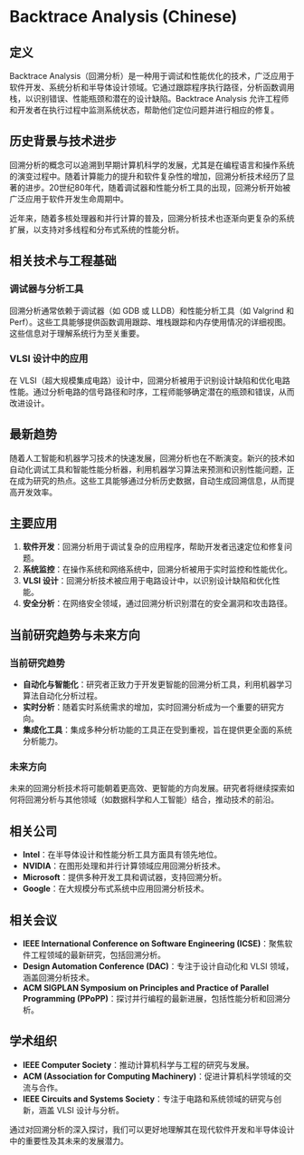 # Backtrace Analysis (Chinese)

## 定义

Backtrace Analysis（回溯分析）是一种用于调试和性能优化的技术，广泛应用于软件开发、系统分析和半导体设计领域。它通过跟踪程序执行路径，分析函数调用栈，以识别错误、性能瓶颈和潜在的设计缺陷。Backtrace Analysis 允许工程师和开发者在执行过程中监测系统状态，帮助他们定位问题并进行相应的修复。

## 历史背景与技术进步

回溯分析的概念可以追溯到早期计算机科学的发展，尤其是在编程语言和操作系统的演变过程中。随着计算能力的提升和软件复杂性的增加，回溯分析技术经历了显著的进步。20世纪80年代，随着调试器和性能分析工具的出现，回溯分析开始被广泛应用于软件开发生命周期中。

近年来，随着多核处理器和并行计算的普及，回溯分析技术也逐渐向更复杂的系统扩展，以支持对多线程和分布式系统的性能分析。

## 相关技术与工程基础

### 调试器与分析工具

回溯分析通常依赖于调试器（如 GDB 或 LLDB）和性能分析工具（如 Valgrind 和 Perf）。这些工具能够提供函数调用跟踪、堆栈跟踪和内存使用情况的详细视图。这些信息对于理解系统行为至关重要。

### VLSI 设计中的应用

在 VLSI（超大规模集成电路）设计中，回溯分析被用于识别设计缺陷和优化电路性能。通过分析电路的信号路径和时序，工程师能够确定潜在的瓶颈和错误，从而改进设计。

## 最新趋势

随着人工智能和机器学习技术的快速发展，回溯分析也在不断演变。新兴的技术如自动化调试工具和智能性能分析器，利用机器学习算法来预测和识别性能问题，正在成为研究的热点。这些工具能够通过分析历史数据，自动生成回溯信息，从而提高开发效率。

## 主要应用

1. **软件开发**：回溯分析用于调试复杂的应用程序，帮助开发者迅速定位和修复问题。
2. **系统监控**：在操作系统和网络系统中，回溯分析被用于实时监控和性能优化。
3. **VLSI 设计**：回溯分析技术被应用于电路设计中，以识别设计缺陷和优化性能。
4. **安全分析**：在网络安全领域，通过回溯分析识别潜在的安全漏洞和攻击路径。

## 当前研究趋势与未来方向

### 当前研究趋势

- **自动化与智能化**：研究者正致力于开发更智能的回溯分析工具，利用机器学习算法自动化分析过程。
- **实时分析**：随着实时系统需求的增加，实时回溯分析成为一个重要的研究方向。
- **集成化工具**：集成多种分析功能的工具正在受到重视，旨在提供更全面的系统分析能力。

### 未来方向

未来的回溯分析技术将可能朝着更高效、更智能的方向发展。研究者将继续探索如何将回溯分析与其他领域（如数据科学和人工智能）结合，推动技术的前沿。

## 相关公司

- **Intel**：在半导体设计和性能分析工具方面具有领先地位。
- **NVIDIA**：在图形处理和并行计算领域应用回溯分析技术。
- **Microsoft**：提供多种开发工具和调试器，支持回溯分析。
- **Google**：在大规模分布式系统中应用回溯分析技术。

## 相关会议

- **IEEE International Conference on Software Engineering (ICSE)**：聚焦软件工程领域的最新研究，包括回溯分析。
- **Design Automation Conference (DAC)**：专注于设计自动化和 VLSI 领域，涵盖回溯分析技术。
- **ACM SIGPLAN Symposium on Principles and Practice of Parallel Programming (PPoPP)**：探讨并行编程的最新进展，包括性能分析和回溯分析。

## 学术组织

- **IEEE Computer Society**：推动计算机科学与工程的研究与发展。
- **ACM (Association for Computing Machinery)**：促进计算机科学领域的交流与合作。
- **IEEE Circuits and Systems Society**：专注于电路和系统领域的研究与创新，涵盖 VLSI 设计与分析。

通过对回溯分析的深入探讨，我们可以更好地理解其在现代软件开发和半导体设计中的重要性及其未来的发展潜力。